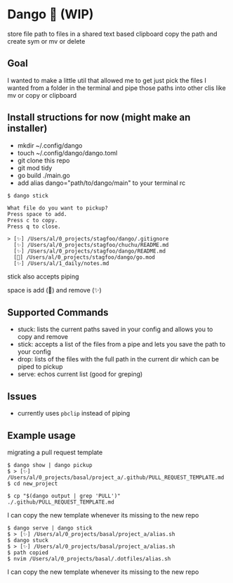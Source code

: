 # Dango 🍡 (WIP)

store file path to files in a shared text based clipboard
copy the path and create sym or mv or delete

## Goal

I wanted to make a little util that allowed me to get just pick the files I wanted from a folder in the terminal and pipe those paths into other clis like mv or copy or clipboard

## Install structions for now (might make an installer)


- mkdir ~/.config/dango
- touch ~/.config/dango/dango.toml
- git clone this repo
- git mod tidy
- go build ./main.go
- add alias dango="path/to/dango/main" to your terminal rc


```
$ dango stick

What file do you want to pickup?
Press space to add.
Press c to copy.
Press q to close.

> [✨] /Users/al/0_projects/stagfoo/dango/.gitignore
  [✨] /Users/al/0_projects/stagfoo/chuchu/README.md
  [✨] /Users/al/0_projects/stagfoo/dango/README.md
  [🍡] /Users/al/0_projects/stagfoo/dango/go.mod
  [✨] /Users/al/1_daily/notes.md

```
stick also accepts piping

space is add (🍡) and remove (✨)

## Supported Commands

- stuck: lists the current paths saved in your config and allows you to copy and remove
- stick: accepts a list of the files from a pipe and lets you save the path to your config
- drop: lists of the files with the full path in the current dir which can be piped to pickup
- serve: echos current list (good for greping)


## Issues
- currently uses `pbclip` instead of piping


## Example usage

migrating a pull request template

```
$ dango show | dango pickup
$ > [✨] /Users/al/0_projects/basal/project_a/.github/PULL_REQUEST_TEMPLATE.md
$ cd new_project

$ cp "$(dango output | grep 'PULL')" ./.github/PULL_REQUEST_TEMPLATE.md
```
I can copy the new template whenever its missing to the new repo

```
$ dango serve | dango stick
$ > [✨] /Users/al/0_projects/basal/project_a/alias.sh
$ dango stuck
$ > [✨] /Users/al/0_projects/basal/project_a/alias.sh
$ path copied
$ nvim /Users/al/0_projects/basal/.dotfiles/alias.sh
```
I can copy the new template whenever its missing to the new repo
